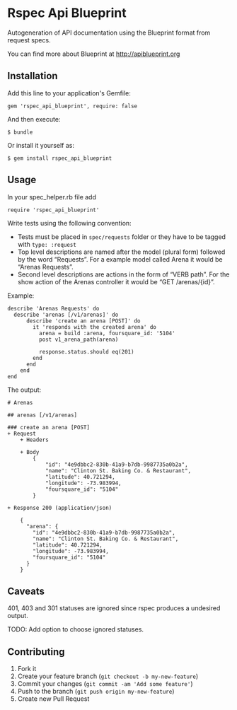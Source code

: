 # Rspec Api Blueprint

Autogeneration of API documentation using the Blueprint format from request specs.

You can find more about Blueprint at http://apiblueprint.org

## Installation

Add this line to your application's Gemfile:

    gem 'rspec_api_blueprint', require: false

And then execute:

    $ bundle

Or install it yourself as:

    $ gem install rspec_api_blueprint

## Usage

In your spec_helper.rb file add

    require 'rspec_api_blueprint'

Write tests using the following convention:

- Tests must be placed in `spec/requests` folder or they have to be tagged with `type: :request`
- Top level descriptions are named after the model (plural form) followed by the word “Requests”. For a example model called Arena it would be “Arenas Requests”.
- Second level descriptions are actions in the form of “VERB path”. For the show action of the Arenas controller it would be “GET /arenas/{id}”.

Example:

    describe 'Arenas Requests' do
      describe 'arenas [/v1/arenas]' do
          describe 'create an arena [POST]' do
            it 'responds with the created arena' do
              arena = build :arena, foursquare_id: '5104'
              post v1_arena_path(arena)
    
              response.status.should eq(201)
            end
          end
        end
    end

The output:

    # Arenas
    
    ## arenas [/v1/arenas]
    
    ### create an arena [POST]
    + Request
        + Headers
            
        + Body
            {
                "id": "4e9dbbc2-830b-41a9-b7db-9987735a0b2a",
                "name": "Clinton St. Baking Co. & Restaurant",
                "latitude": 40.721294,
                "longitude": -73.983994,
                "foursquare_id": "5104"
            }

    + Response 200 (application/json)

        {
          "arena": {
            "id": "4e9dbbc2-830b-41a9-b7db-9987735a0b2a",
            "name": "Clinton St. Baking Co. & Restaurant",
            "latitude": 40.721294,
            "longitude": -73.983994,
            "foursquare_id": "5104"
          }
        }

## Caveats

401, 403 and 301 statuses are ignored since rspec produces a undesired output.

TODO: Add option to choose ignored statuses.

## Contributing

1. Fork it
2. Create your feature branch (`git checkout -b my-new-feature`)
3. Commit your changes (`git commit -am 'Add some feature'`)
4. Push to the branch (`git push origin my-new-feature`)
5. Create new Pull Request
